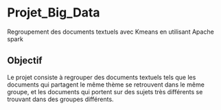 # Projet_Big_Data
Regroupement des documents textuels
avec Kmeans en utilisant Apache spark
## Objectif 
Le projet consiste à regrouper des documents textuels tels que les documents qui
partagent le même thème se retrouvent dans le même groupe, et les documents qui
portent sur des sujets très différents se trouvant dans des groupes différents.
